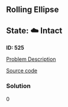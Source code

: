 ## Rolling Ellipse

## State: :cloud: **Intact**

**ID: 525**

[Problem Description](https://projecteuler.net/problem=525)

[Source code](main.cpp)

### Solution
0